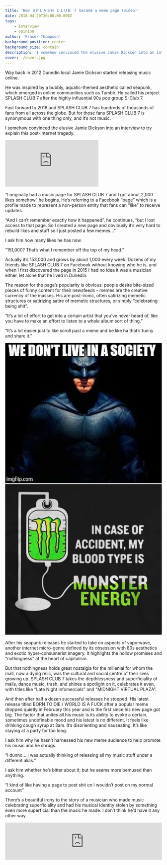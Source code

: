 ```yaml
---
title: 'How ＳＰＬＡＳＨ ＣＬＵＢ ７ became a meme page (video)'
date: 2018-04-20T20:00:00.000Z
tags:
    - interview
    - opinion
author: 'Fraser Thompson'
background_position: center
background_size: contain
description: 'I somehow convinced the elusive Jamie Dickson into an interview to try explain this post-internet tragedy.'
cover: ./cover.jpg
---
```



Way back in 2012 Dunedin local Jamie Dickson started releasing music online. 

He was inspired by a bubbly, aquatic-themed aesthetic called seapunk, which emerged in online communities such as Tumblr. He called his project SPLASH CLUB 7 after the highly influential 90s pop group S-Club 7.

Fast forward to 2018 and SPLASH CLUB 7 has hundreds of thousands of fans from all across the globe. But for those fans SPLASH CLUB 7 is synonymous with one thing only, and it’s not music. 

I somehow convinced the elusive Jamie Dickson into an interview to try explain this post-internet tragedy.


<div class="youtubeEmbed">
  <iframe src="https://www.youtube.com/embed/3gGA3GC31lE/?autoplay=0&amp;autohide=1&amp;vq=hd720&amp;start=" frameborder="0" allowfullscreen="yes"></iframe>
</div>

“I originally had a music page for SPLASH CLUB 7 and I got about 2,000 likes somehow” he begins. He’s referring to a Facebook “page” which is a profile made to represent a non-person entity that fans can “like” to receive updates.

“And I can’t remember exactly how it happened”, he continues, “but I lost access to that page. So I created a new page and obviously it’s very hard to rebuild likes and stuff so I just posted a few memes...”

I ask him how many likes he has now.

“151,000? That’s what I remember off the top of my head.”

Actually it’s 153,000 and grows by about 1,000 every week. Dozens of my friends like SPLASH CLUB 7 on Facebook without knowing who he is, and when I first discovered the page in 2015 I had no idea it was a musician either, let alone that he lived in Dunedin.

The reason for the page’s popularity is obvious: people desire bite-sized pieces of funny content for their newsfeeds - memes are the creative currency of the masses. His are post-ironic, often satirizing memetic structures or satirizing satire of memetic structures, or simply “celebrating being shit”.

“It’s a lot of effort to get into a certain artist that you’ve never heard of, like you have to make an effort to listen to a whole album sort of thing.”

“It’s a lot easier just to like scroll past a meme and be like ha that’s funny and share it.”

![3](./3.jpg)
![4](./4.jpg)

After his seapunk releases he started to take on aspects of vaporwave, another internet micro-genre defined by its obsession with 80s aesthetics and exotic hyper-consumerist imagery. It highlights the hollow promises and “nothingness” at the heart of capitalism.

But that nothingness holds great nostalgia for the millenial for whom the mall, now a dying relic, was the cultural and social centre of their lives growing up. SPLASH CLUB 7 takes the depthlessness and superficiality of malls, dance music, trash, and shines a spotlight on it, celebrates it even, with titles like “Late Night Infomercials” and “MIDNIGHT VIRTUAL PLAZA”.

And then after half a dozen successful releases he stopped. His latest release titled BORN TO DIE / WORLD IS A FUCK after a popular meme dropped quietly in February this year and is the first since his new page got big. The factor that unites all his music is its ability to evoke a certain, sometimes undefinable mood and his latest is no different. It feels like drinking cough syrup at 3am. It’s disorienting and nauseating. It’s like staying at a party for too long.

I ask him why he hasn’t harnessed his new meme audience to help promote his music and he shrugs.

“I dunno… I was actually thinking of releasing all my music stuff under a different alias.”

I ask him whether he’s bitter about it, but he seems more bemused than anything.

“I kind of like having a page to post shit on I wouldn’t post on my normal account”

There’s a beautiful irony to the story of a musician who made music celebrating superficiality and had his musical identity stolen by something even more superficial than the music he made. I don’t think he’d have it any other way.

<center><iframe style="border: 0; width: 100%; height: 120px;" src="https://bandcamp.com/EmbeddedPlayer/album=2563621841/size=large/bgcol=ffffff/linkcol=0687f5/tracklist=false/artwork=small/transparent=true/" seamless><a href="http://splash-club-7.bandcamp.com/album/born-to-die-world-is-a-fuck">BORN TO DIE / WORLD IS A FUCK by Splash Club 7</a></iframe></center>

